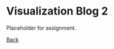 # Visualization Blog 2
Placeholder for assignment.

<a href="#" onclick="window.history.back()">Back</a>